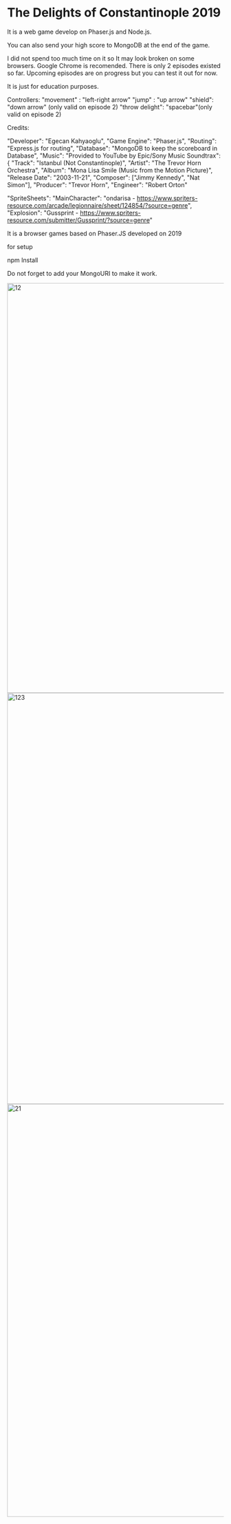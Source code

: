 # The Delights of Constantinople 2019

It is a web game develop on Phaser.js and Node.js.

You can also send your high score to MongoDB at the end of the game.

I did not spend too much time on it so It may look broken on some browsers.
Google Chrome is recomended.
There is only 2 episodes existed so far. Upcoming episodes are on progress but you can test it out for now.

It is just for education purposes.

Controllers:
"movement" : "left-right arrow"
"jump" : "up arrow"
"shield": "down arrow" (only valid on episode 2)
"throw delight": "spacebar"(only valid on episode 2)

Credits:

"Developer": "Egecan Kahyaoglu",
"Game Engine": "Phaser.js",
"Routing": "Express.js for routing",
"Database": "MongoDB to keep the scoreboard in Database",
"Music":
"Provided to YouTube by Epic/Sony Music Soundtrax": {
"Track": "Istanbul (Not Constantinople)",
"Artist": "The Trevor Horn Orchestra",
"Album": "Mona Lisa Smile (Music from the Motion Picture)",
"Release Date": "2003-11-21",
"Composer": ["Jimmy Kennedy", "Nat Simon"],
"Producer": "Trevor Horn",
"Engineer": "Robert Orton"

"SpriteSheets":
"MainCharacter": "ondarisa - https://www.spriters-resource.com/arcade/legionnaire/sheet/124854/?source=genre",
"Explosion": "Gussprint - https://www.spriters-resource.com/submitter/Gussprint/?source=genre"

It is a browser games based on Phaser.JS developed on 2019

for setup

npm Install

Do not forget to add your MongoURI to make it work.

 <img width="953" alt="12" src="https://user-images.githubusercontent.com/45043515/115086117-a8ae0200-9ed9-11eb-8bb1-ecfd49d8036e.png">
<img width="956" alt="123" src="https://user-images.githubusercontent.com/45043515/115086119-a8ae0200-9ed9-11eb-9fe3-57b915814034.png">
<img width="960" alt="21" src="https://user-images.githubusercontent.com/45043515/115086120-a9469880-9ed9-11eb-9a36-5798c24e9f78.png">
